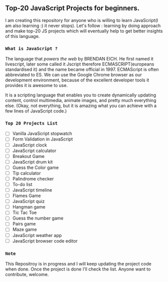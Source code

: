 ## Top-20 JavaScript Projects for beginners. 
I am creating this repository for anyone who is willing to learn JavaScript(I am also learning :) it never stops). Let's follow : learning by doing approach and make top-20 JS projects which will eventually help to get better insights of this language.

### `What is JavaScript ?`

The language that *powers the web* by BRENDAN EICH. He first named it livescript, later some called it Jscript therefore ECMASCRIPT(europeans standardised it) and the name became official in 1997. ECMAScript is often abbreviated to ES. We can use the Google Chrome browser as our development environment, because of the excellent developer tools it provides it is awesome to use.

It is a scripting language that enables you to create dynamically updating content, control multimedia, animate images, and pretty much everything else. (Okay, not everything, but it is amazing what you can achieve with a few lines of JavaScript code.)

### `Top 20 Projects List`

 - [ ] Vanilla JavaScript stopwatch
 - [ ] Form Validation in JavaScript
 - [ ] JavaScript clock
 - [ ] JavaScript calculator
 - [ ] Breakout Game
 - [ ] JavaScript drum kit
 - [ ] Guess the Color game
 - [ ] Tip calculator
 - [ ] Palindrome checker
 - [ ] To-do list
 - [ ] JavaScript timeline
 - [ ] Flames Game
 - [ ] JavaScript quiz
 - [ ] Hangman game
 - [ ] Tic Tac Toe
 - [ ] Guess the number game
 - [ ] Pairs game
 - [ ] Maze game
 - [ ] JavaScript weather app
 - [ ] JavaScript browser code editor

### `Note`
 This Repositroy is in progress and I will keep updating the project code when done. Once the project is done I'll check the list. Anyone want to contribute, welcome.
